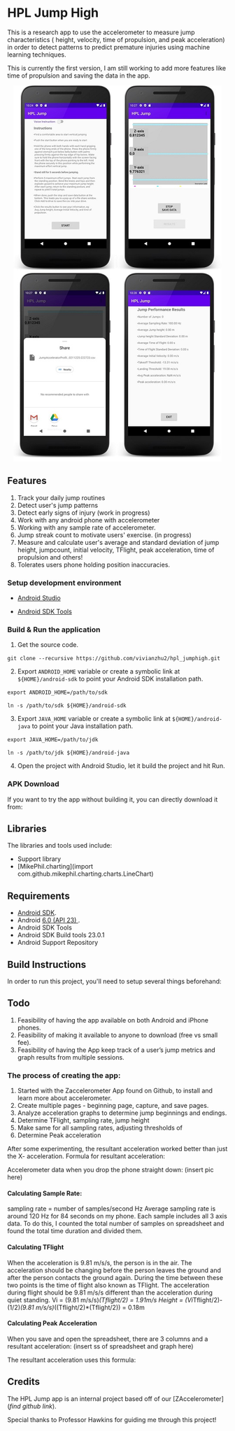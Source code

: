 # HPL Jump High

This is a research app to use the accelerometer to measure jump characteristics ( height, velocity, time of propulsion, and peak acceleration) in order to detect patterns to predict premature injuries using machine learning techniques.

This is currently the first version, I am still working to add more features like time of propulsion and saving the data in the app. 

<p align="center">
    <img src="hpl_jump.jpg" alt="Screenshots"/>
</p>


## Features
1. Track your daily jump routines 
2. Detect user's jump patterns
3. Detect early signs of injury (work in progress) 
4. Work with any android phone with accelerometer
5. Working with any sample rate of accelerometer.
6. Jump streak count to motivate users' exercise. (in progress)
7. Measure and calculate user's average and standard deviation of jump height, jumpcount, initial velocity, TFlight, peak acceleration, time of propulsion and others! 
8. Tolerates users phone holding position inaccuracies.

### Setup development environment

* [Android Studio](https://developer.android.com/studio)

* [Android SDK Tools](https://developer.android.com/studio#Other)





### Build & Run the application

1. Get the source code.

```
git clone --recursive https://github.com/vivianzhu2/hpl_jumphigh.git
```
2. Export `ANDROID_HOME` variable or create a symbolic link at `${HOME}/android-sdk` to point your Android SDK installation path.

```
export ANDROID_HOME=/path/to/sdk
```
```
ln -s /path/to/sdk ${HOME}/android-sdk
```

3. Export `JAVA_HOME` variable or create a symbolic link at `${HOME}/android-java` to point your Java installation path.

```
export JAVA_HOME=/path/to/jdk
```
```
ln -s /path/to/jdk ${HOME}/android-java
```
4. Open the project with Android Studio, let it build the project and hit Run.

### APK Download
If you want to try the app without building it, you can directly download it from: 

## Libraries

The libraries and tools used include:

- Support library
- [MikePhil.charting](import com.github.mikephil.charting.charts.LineChart)

## Requirements

- [Android SDK](http://developer.android.com/sdk/index.html).
- Android [6.0 (API 23) ](http://developer.android.com/tools/revisions/platforms.html#6.0).
- Android SDK Tools
- Android SDK Build tools 23.0.1
- Android Support Repository

## Build Instructions

In order to run this project, you'll need to setup several things beforehand:



## Todo
1. Feasibility of having the app available on both Android and iPhone phones.
2. Feasibility of making it available to anyone to download (free vs small fee).
3. Feasibility of having the App keep track of a user’s jump metrics and graph results from multiple sessions.


### The process of creating the app: 
1. Started with the Zaccelerometer App found on Github, to install and learn more about accelerometer. 
2. Create multiple pages - beginning page, capture, and save pages.
3. Analyze acceleration graphs to determine jump beginnings and endings.
4. Determine TFlight, sampling rate, jump height
5. Make same for all sampling rates, adjusting thresholds of 
6. Determine Peak acceleration 


After some experimenting, the resultant acceleration worked better than just the X- acceleration.
Formula for resultant acceleration:


Accelerometer data when you drop the phone straight down:
(insert pic here) 
#### Calculating Sample Rate:
sampling rate = number of samples/second Hz
Average sampling rate is around 120 Hz for 84 seconds on my phone. Each sample includes all 3 axis data. To do this, I counted the total number of samples on spreadsheet
and found the total time duration and divided them.
#### Calculating TFlight
When the acceleration is 9.81 m/s/s, the person is in the air. The acceleration should be changing before the person leaves the ground and after the person contacts the ground again. During the time between these two points is the time of flight also known as TFlight.
The acceleration during flight should be 9.81 m/s/s different than the acceleration during quiet standing.
Vi =  (9.81 m/s/s)*(Tflight/2) = 1.91m/s
Height = (Vi*Tflight/2)-(1/2)*(9.81 m/s/s)*((Tflight/2)*(Tflight/2)) = 0.18m






#### Calculating Peak Acceleration






When you save and open the spreadsheet, there are 3 columns and a resultant acceleration: (insert ss of spreadsheet and graph here) 

The resultant acceleration uses this formula: 






## Credits
The HPL Jump app is an internal project based off of our [ZAccelerometer](*find github link*).

Special thanks to Professor Hawkins for guiding me through this project! 
